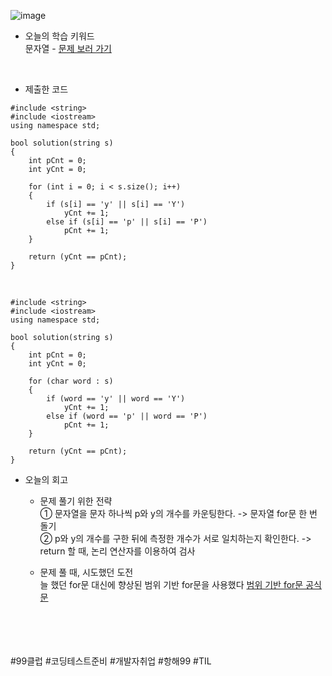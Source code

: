 ![image](https://github.com/user-attachments/assets/ce422c08-4ae2-4700-a1ad-6fe1faf55ac7)

* 오늘의 학습 키워드 <br>
  문자열 - [문제 보러 가기](https://school.programmers.co.kr/learn/courses/30/lessons/12916?language=cpp)
  
<br>

* 제출한 코드 <br>

```
#include <string>
#include <iostream>
using namespace std;

bool solution(string s)
{
    int pCnt = 0;
    int yCnt = 0;

    for (int i = 0; i < s.size(); i++)
    {
        if (s[i] == 'y' || s[i] == 'Y')
            yCnt += 1;
        else if (s[i] == 'p' || s[i] == 'P')
            pCnt += 1;
    }

    return (yCnt == pCnt);
}
```

<br>

```
#include <string>
#include <iostream>
using namespace std;

bool solution(string s)
{
    int pCnt = 0;
    int yCnt = 0;

    for (char word : s)
    {
        if (word == 'y' || word == 'Y')
            yCnt += 1;
        else if (word == 'p' || word == 'P')
            pCnt += 1;
    }

    return (yCnt == pCnt);
}
```

* 오늘의 회고
  - 문제 풀기 위한 전략 <br>
    ① 문자열을 문자 하나씩 p와 y의 개수를 카운팅한다. -> 문자열 for문 한 번 돌기 <br>
    ② p와 y의 개수를 구한 뒤에 측정한 개수가 서로 일치하는지 확인한다. -> return 할 때, 논리 연산자를 이용하여 검사 <br>

  - 문제 풀 때, 시도했던 도전 <br>
    늘 했던 for문 대신에 향상된 범위 기반 for문을 사용했다
    [범위 기반 for문 공식 문](https://learn.microsoft.com/ko-kr/cpp/cpp/range-based-for-statement-cpp?view=msvc-170)
<br>    
<br>
<br>
<br>
#99클럽 #코딩테스트준비 #개발자취업 #항해99 #TIL
